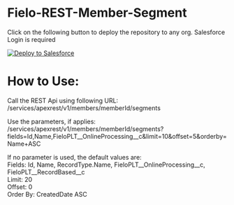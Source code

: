 # Fielo-REST-Member-Segment

Click on the following button to deploy the repository to any org. Salesforce Login is required

<a href="https://githubsfdeploy.herokuapp.com?owner=FieloIncentiveAutomation&repo=REST-Member-Segment&ref=master">
  <img alt="Deploy to Salesforce"
       src="https://raw.githubusercontent.com/afawcett/githubsfdeploy/master/deploy.png">
</a>

# How to Use:
Call the REST Api using following URL:
/services/apexrest/v1/members/memberId/segments

Use the parameters, if applies:
/services/apexrest/v1/members/memberId/segments?fields=Id,Name,FieloPLT__OnlineProcessing__c&limit=10&offset=5&orderby=Name+ASC

If no parameter is used, the default values are: <br>
Fields: Id, Name, RecordType.Name, FieloPLT__OnlineProcessing__c, FieloPLT__RecordBased__c<br>
Limit: 20 <br>
Offset: 0 <br>
Order By: CreatedDate ASC <br>
